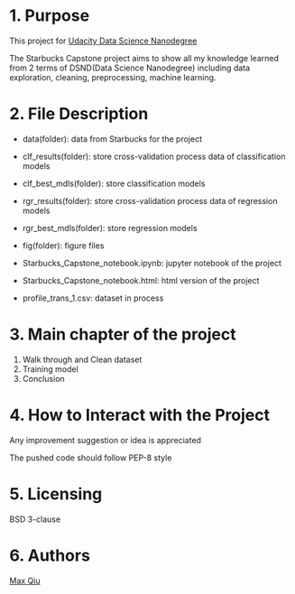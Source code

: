 # 1. Purpose
This project for [Udacity Data Science Nanodegree](https://www.udacity.com/course/data-scientist-nanodegree--nd025)

The Starbucks Capstone project aims to show all my knowledge learned from 2 terms of DSND(Data Science Nanodegree) including data exploration, cleaning, preprocessing, machine learning.

# 2. File Description
- data(folder):
data from Starbucks for the project

- clf_results(folder):
store cross-validation process data of classification models

- clf_best_mdls(folder):
store classification models

- rgr_results(folder):
store cross-validation process data of regression models

- rgr_best_mdls(folder):
store regression models

- fig(folder):
figure files

- Starbucks_Capstone_notebook.ipynb:
jupyter notebook of the project

- Starbucks_Capstone_notebook.html:
html version of the project

- profile_trans_1.csv: dataset in process

# 3. Main chapter of the project
1. Walk through and Clean dataset
2. Training model
3. Conclusion

# 4. How to Interact with the Project

Any improvement suggestion or idea is appreciated

The pushed code should follow PEP-8 style

# 5. Licensing

BSD 3-clause

# 6. Authors
[Max Qiu](https://github.com/ft9738962)
